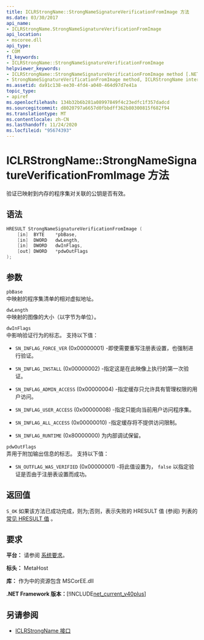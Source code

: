 ```yaml
---
title: ICLRStrongName::StrongNameSignatureVerificationFromImage 方法
ms.date: 03/30/2017
api_name:
- ICLRStrongName.StrongNameSignatureVerificationFromImage
api_location:
- mscoree.dll
api_type:
- COM
f1_keywords:
- ICLRStrongName::StrongNameSignatureVerificationFromImage
helpviewer_keywords:
- ICLRStrongName::StrongNameSignatureVerificationFromImage method [.NET Framework hosting]
- StrongNameSignatureVerificationFromImage method, ICLRStrongName interface [.NET Framework hosting]
ms.assetid: da91c138-ee30-4fd4-a040-464d97d7e41a
topic_type:
- apiref
ms.openlocfilehash: 134b32b6b281a08997849f4c23edfc1f357dadcd
ms.sourcegitcommit: d8020797a6657d0fbbdff362b80300815f682f94
ms.translationtype: MT
ms.contentlocale: zh-CN
ms.lasthandoff: 11/24/2020
ms.locfileid: "95674393"
---
```

# <a name="iclrstrongnamestrongnamesignatureverificationfromimage-method"></a>ICLRStrongName::StrongNameSignatureVerificationFromImage 方法

验证已映射到内存的程序集对关联的公钥是否有效。  
  
## <a name="syntax"></a>语法  
  
```cpp  
HRESULT StrongNameSignatureVerificationFromImage (  
    [in]  BYTE    *pbBase,  
    [in]  DWORD   dwLength,  
    [in]  DWORD   dwInFlags,  
    [out] DWORD   *pdwOutFlags  
);  
```  
  
## <a name="parameters"></a>参数  

 `pbBase`  
 中映射的程序集清单的相对虚拟地址。  
  
 `dwLength`  
 中映射的图像的大小（以字节为单位）。  
  
 `dwInFlags`  
 中影响验证行为的标志。 支持以下值：  
  
- `SN_INFLAG_FORCE_VER` (0x00000001) -即使需要重写注册表设置，也强制进行验证。  
  
- `SN_INFLAG_INSTALL` (0x00000002) -指定这是在此映像上执行的第一次验证。  
  
- `SN_INFLAG_ADMIN_ACCESS` (0x00000004) -指定缓存只允许具有管理权限的用户访问。  
  
- `SN_INFLAG_USER_ACCESS` (0x00000008) -指定只能向当前用户访问程序集。  
  
- `SN_INFLAG_ALL_ACCESS` (0x00000010) -指定缓存将不提供访问限制。  
  
- `SN_INFLAG_RUNTIME` (0x80000000) 为内部调试保留。  
  
 `pdwOutFlags`  
 弄用于附加输出信息的标志。 支持以下值：  
  
- `SN_OUTFLAG_WAS_VERIFIED` (0x00000001) -将此值设置为， `false` 以指定验证是否由于注册表设置而成功。  
  
## <a name="return-value"></a>返回值  

 `S_OK` 如果该方法已成功完成，则为;否则，表示失败的 HRESULT 值 (参阅) 列表的 [常见 HRESULT 值](/windows/win32/seccrypto/common-hresult-values) 。  
  
## <a name="requirements"></a>要求  

 **平台：** 请参阅 [系统要求](../../get-started/system-requirements.md)。  
  
 **标头：** MetaHost  
  
 **库：** 作为中的资源包含 MSCorEE.dll  
  
 **.NET Framework 版本：**[!INCLUDE[net_current_v40plus](../../../../includes/net-current-v40plus-md.md)]  
  
## <a name="see-also"></a>另请参阅

- [ICLRStrongName 接口](iclrstrongname-interface.md)
